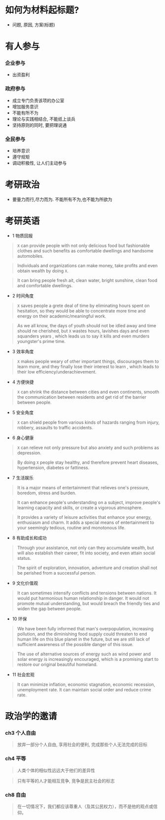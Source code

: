 # 如何为材料起标题?
- 问题, 原因, 方案(标题)


# 有人参与
### 企业参与
- 出资盈利
### 政府参与
- 成立专门负责该项的办公室
- 增加服务意识
- 不能有所不为
- 理论与实践相结合, 不能纸上谈兵
- 坚持原则的同时, 要把理说通
### 全民参与
- 培养意识
- 遵守规矩
- 调动积极性, 让人们主动参与


# 考研政治
- 要量力而行,尽力而为. 不能所有不为,也不能为所欲为

# 考研英语
- 1 物质回报
> `X` can provide people with not only delicious food but fashionable clothes and such benefits as comfortable dwellings and handsome automobiles.

> Individuals and organizations can make money, take profits and even obtain wealth by doing `X`.

> It can bring people fresh ait, clean water, bright sunshine, clean food and comfortable dwellings.
- 2 时间角度
> `X` saves people a grete deal of time by eliminating hours spent on hesitation, so they would be able to concentrate more time and energy on their academic/meaningful work.

>  As we all know, the days of youth should not be idled away and time should ne cherished, but `X` wastes hours, lavishes days and even squanders years
>, which leads us to say it kills and even murders youngster's prime time.
- 3 效率角度
>  `X` makes people weary of other important things, discourages them to learn more, and they finally lose their interest to learn
>, which leads to their low efficiency/underachievement.
- 4 方便快捷
> `X` can shrink the distance between cities and even continents, smooth the communication between residents and get rid of the barrier between people.
- 5 安全角度
> `X` can shield people from various kinds of hazards ranging from injury, robbery, assaults to traffic accidents.
- 6 身心健康
> `X` can relieve not only pressure but also anxiety and such problems as depression.

> By doing `X` people stay healthy, and therefore prevent heart diseases, hypertension, diabetes or fattiness.
- 7 生活娱乐
> It is a major means of entertainment that relieves one's pressure, boredom, stress and burden.

> It can enhance people's understanding on a subject, improve people's learning capacity and skills, or create a vigorous atmosphere.

> It provides a variety of leisure activities that enhance your energy, enthusiasm and charm. It adds a special means of entertainment to your seemingly tedious, routine and monotonous life.
- 8 有助成长和成功
> Through your assistance, not only can they accumulate wealth, but will also establish their career, fit into society, and even attain social status.

> The spirit of exploration, innovation, adventure and creation shall not be perished from a successful person.
- 9 文化价值观
>  It can sometimes intensify conflicts and tensions between nations. It would put harmonious human relationship in danger. 
>It would not promote mutual understanding, but would breach the friendly ties and widen the gap between people. 
- 10 环保
>  We have been fully informed that man's overpopulation, increasing pollution, and the diminishing food supply could threaten to end human life 
>on this blue planet in the future, but we are still lack of sufficient awareness of the possible danger of this issue.

>  The use of alternative sources of energy such as wind power and solar energy is increasingly encouraged, which is a promising start to restore our original beautiful homeland.
- 11 社会宏观
>   It can minimize inflation, economic stagnation, economic recession, unemployment rate. 
>It can maintain social order and reduce crime rate. 

# 政治学的邀请
### ch3 个人自由
> 放弃一部分个人自由, 享用社会的便利, 完成那些个人无法完成的目标
### ch4 平等
> 人类个体的相似性远远大于他们的差异性

> 只有平等的人才能相互竞争, 竞争是民主社会的标志
### ch8 自由
> 在一切情况下，我们都应该尊重人（及其公民权力），而不是他的观点或信仰。


